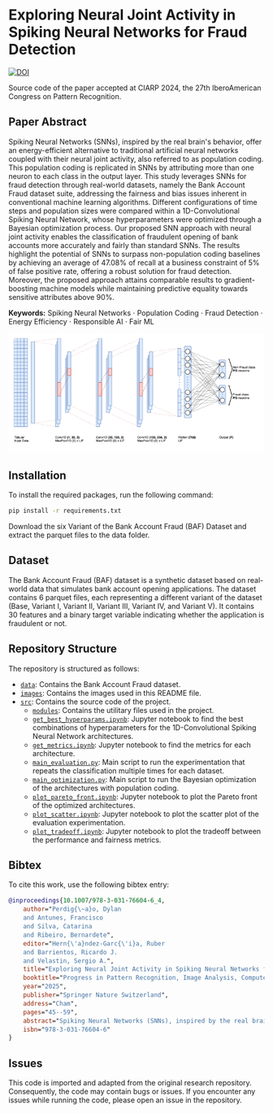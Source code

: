 # Exploring Neural Joint Activity in Spiking Neural Networks for Fraud Detection

[![DOI](https://zenodo.org/badge/DOI/10.5281/zenodo.13546087.svg)](https://doi.org/10.5281/zenodo.13546087)

Source code of the paper accepted at CIARP 2024, the 27th IberoAmerican Congress on Pattern Recognition. 

## Paper Abstract
Spiking Neural Networks (SNNs), inspired by the real brain's behavior, offer an energy-efficient alternative to traditional artificial neural networks coupled with their neural joint activity, also referred to as population coding. This population coding is replicated in SNNs by attributing more than one neuron to each class in the output layer. This study leverages SNNs for fraud detection through real-world datasets, namely the Bank Account Fraud dataset suite, addressing the fairness and bias issues inherent in conventional machine learning algorithms. Different configurations of time steps and population sizes were compared within a 1D-Convolutional Spiking Neural Network, whose hyperparameters were optimized through a Bayesian optimization process.
Our proposed SNN approach with neural joint activity enables the classification of fraudulent opening of bank accounts more accurately and fairly than standard SNNs. The results highlight the potential of SNNs to surpass non-population coding baselines by achieving an average of 47.08% of recall at a business constraint of 5% of false positive rate, offering a robust solution for fraud detection. Moreover, the proposed approach attains comparable results to gradient-boosting machine models while maintaining predictive equality towards sensitive attributes above 90%.

**Keywords:** Spiking Neural Networks $\cdot$ Population Coding $\cdot$ Fraud Detection $\cdot$ Energy Efficiency $\cdot$ Responsible AI $\cdot$ Fair ML

![Convolutional Spiking Neural Network Architecture](./images/csnnpc.png)

## Installation

To install the required packages, run the following command:
```bash
pip install -r requirements.txt
```
Download the six Variant of the Bank Account Fraud (BAF) Dataset and extract the parquet files to the data folder.

## Dataset

The Bank Account Fraud (BAF) dataset is a synthetic dataset based on real-world data that simulates bank account opening applications. The dataset contains 6 parquet files, each representing a different variant of the dataset (Base, Variant I, Variant II, Variant III, Variant IV, and Variant V). It contains 30 features and a binary target variable indicating whether the application is fraudulent or not.

## Repository Structure

The repository is structured as follows:
- [`data`](./data/README.md): Contains the Bank Account Fraud dataset.
- [`images`](./images): Contains the images used in this README file.
- [`src`](./src): Contains the source code of the project.
    - [`modules`](./src/modules): Contains the utilitary files used in the project.
    - [`get_best_hyperparams.ipynb`](./src/get_best_hyperparams.ipynb): Jupyter notebook to find the best combinations of hyperparameters for the 1D-Convolutional Spiking Neural Network architectures.
    - [`get_metrics.ipynb`](./src/get_metrics.ipynb): Jupyter notebook to find the metrics for each architecture.
    - [`main_evaluation.py`](./src/main_evaluation.py): Main script to run the experimentation that repeats the classification multiple times for each dataset.
    - [`main_optimization.py`](./src/main_optimization.py): Main script to run the Bayesian optimization of the architectures with population coding.
    - [`plot_pareto_front.ipynb`](./src/plot_pareto_front.ipynb): Jupyter notebook to plot the Pareto front of the optimized architectures.
    - [`plot_scatter.ipynb`](./src/plot_scatter.ipynb): Jupyter notebook to plot the scatter plot of the evaluation experimentation.
    - [`plot_tradeoff.ipynb`](./src/plot_tradeoff.ipynb): Jupyter notebook to plot the tradeoff between the performance and fairness metrics.

## Bibtex

To cite this work, use the following bibtex entry:
```bibtex
@inproceedings{10.1007/978-3-031-76604-6_4,
    author="Perdig{\~a}o, Dylan
    and Antunes, Francisco
    and Silva, Catarina
    and Ribeiro, Bernardete",
    editor="Hern{\'a}ndez-Garc{\'i}a, Ruber
    and Barrientos, Ricardo J.
    and Velastin, Sergio A.",
    title="Exploring Neural Joint Activity in Spiking Neural Networks for Fraud Detection",
    booktitle="Progress in Pattern Recognition, Image Analysis, Computer Vision, and Applications",
    year="2025",
    publisher="Springer Nature Switzerland",
    address="Cham",
    pages="45--59",
    abstract="Spiking Neural Networks (SNNs), inspired by the real brain's behavior, offer an energy-efficient alternative to traditional artificial neural networks coupled with their neural joint activity, also referred to as population coding. This population coding is replicated in SNNs by attributing more than one neuron to each class in the output layer. This study leverages SNNs for fraud detection through real-world datasets, namely the Bank Account Fraud dataset suite, addressing the fairness and bias issues inherent in conventional machine learning algorithms. Different configurations of time steps and population sizes were compared within a 1D-Convolutional Spiking Neural Network, whose hyperparameters were optimized through a Bayesian optimization process. Our proposed SNN approach with neural joint activity enables the classification of fraudulent opening of bank accounts more accurately and fairly than standard SNNs. The results highlight the potential of SNNs to surpass non-population coding baselines by achieving an average of 47.08{\%} of recall at a business constraint of 5{\%} of false positive rate, offering a robust solution for fraud detection. Moreover, the proposed approach attains comparable results to gradient-boosting machine models while maintaining predictive equality towards sensitive attributes above 90{\%}.",
    isbn="978-3-031-76604-6"
}
```

## Issues

This code is imported and adapted from the original research repository. Consequently, the code may contain bugs or issues.
If you encounter any issues while running the code, please open an issue in the repository.

